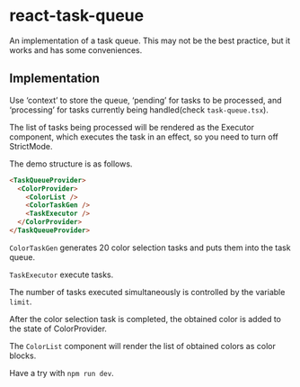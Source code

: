 # react-task-queue

An implementation of a task queue. This may not be the best practice, but it works and has some conveniences.

## Implementation

Use ‘context’ to store the queue, ‘pending’ for tasks to be processed, and ‘processing’ for tasks currently being handled(check `task-queue.tsx`).

The list of tasks being processed will be rendered as the Executor component, which executes the task in an effect, so you need to turn off StrictMode.

The demo structure is as follows.

```html
<TaskQueueProvider>
  <ColorProvider>
    <ColorList />
    <ColorTaskGen />
    <TaskExecutor />
  </ColorProvider>
</TaskQueueProvider>
```

`ColorTaskGen` generates 20 color selection tasks and puts them into the task queue.

`TaskExecutor` execute tasks.

The number of tasks executed simultaneously is controlled by the variable `limit`.

After the color selection task is completed, the obtained color is added to the state of ColorProvider.

The `ColorList` component will render the list of obtained colors as color blocks.

Have a try with `npm run dev`.
